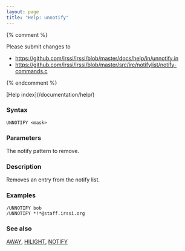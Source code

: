 ```yaml
---
layout: page
title: "Help: unnotify"
---
```


{% comment %}

Please submit changes to
- https://github.com/irssi/irssi/blob/master/docs/help/in/unnotify.in
- https://github.com/irssi/irssi/blob/master/src/irc/notifylist/notify-commands.c


{% endcomment %}
<nav markdown="1">
[Help index](/documentation/help/)
</nav>

### Syntax ###

<div class="highlight irssisyntax"><pre style="\-\-cmdlen:8ch"><code><span class="synB">UNNOTIFY</span> <span class="synB05">&lt;mask></span></code></pre></div>



### Parameters ###

The notify pattern to remove.

### Description ###

Removes an entry from the notify list.

### Examples ###

    /UNNOTIFY bob
    /UNNOTIFY *!*@staff.irssi.org

### See also ###
[AWAY](/documentation/help/away/), [HILIGHT](/documentation/help/hilight/), [NOTIFY](/documentation/help/notify/)


